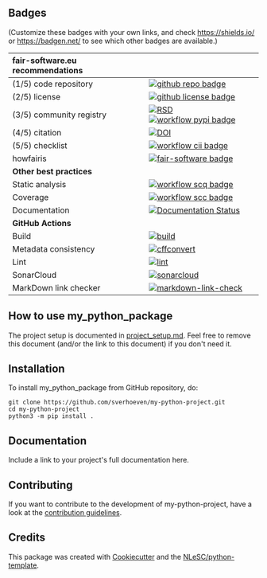 ## Badges

(Customize these badges with your own links, and check https://shields.io/ or https://badgen.net/ to see which other badges are available.)

| fair-software.eu recommendations | |
| :-- | :--  |
| (1/5) code repository              | [![github repo badge](https://img.shields.io/badge/github-repo-000.svg?logo=github&labelColor=gray&color=blue)](https://github.com/sverhoeven/my-python-project) |
| (2/5) license                      | [![github license badge](https://img.shields.io/github/license/sverhoeven/my-python-project)](https://github.com/sverhoeven/my-python-project) |
| (3/5) community registry           | [![RSD](https://img.shields.io/badge/rsd-my-python-project-00a3e3.svg)](https://www.research-software.nl/software/my-python-project) [![workflow pypi badge](https://img.shields.io/pypi/v/my-python-project.svg?colorB=blue)](https://pypi.python.org/project/my-python-project/) |
| (4/5) citation                     | [![DOI](https://zenodo.org/badge/DOI/<replace-with-created-DOI>.svg)](https://doi.org/<replace-with-created-DOI>) |
| (5/5) checklist                    | [![workflow cii badge](https://bestpractices.coreinfrastructure.org/projects/<replace-with-created-project-identifier>/badge)](https://bestpractices.coreinfrastructure.org/projects/<replace-with-created-project-identifier>) |
| howfairis                          | [![fair-software badge](https://img.shields.io/badge/fair--software.eu-%E2%97%8F%20%20%E2%97%8F%20%20%E2%97%8F%20%20%E2%97%8F%20%20%E2%97%8B-yellow)](https://fair-software.eu) |
| **Other best practices**           | &nbsp; |
| Static analysis                    | [![workflow scq badge](https://sonarcloud.io/api/project_badges/measure?project=sverhoeven_my-python-project&metric=alert_status)](https://sonarcloud.io/dashboard?id=sverhoeven_my-python-project) |
| Coverage                           | [![workflow scc badge](https://sonarcloud.io/api/project_badges/measure?project=sverhoeven_my-python-project&metric=coverage)](https://sonarcloud.io/dashboard?id=sverhoeven_my-python-project) |
| Documentation                      | [![Documentation Status](https://readthedocs.org/projects/my-python-project/badge/?version=latest)](https://my-python-project.readthedocs.io/en/latest/?badge=latest) |
| **GitHub Actions**                 | &nbsp; |
| Build                              | [![build](https://github.com/sverhoeven/my-python-project/actions/workflows/build.yml/badge.svg)](https://github.com/sverhoeven/my-python-project/actions/workflows/build.yml) |
|  Metadata consistency              | [![cffconvert](https://github.com/sverhoeven/my-python-project/actions/workflows/cffconvert.yml/badge.svg)](https://github.com/sverhoeven/my-python-project/actions/workflows/cffconvert.yml) |
| Lint                               | [![lint](https://github.com/sverhoeven/my-python-project/actions/workflows/lint.yml/badge.svg)](https://github.com/sverhoeven/my-python-project/actions/workflows/lint.yml) |
| SonarCloud                         | [![sonarcloud](https://github.com/sverhoeven/my-python-project/actions/workflows/sonarcloud.yml/badge.svg)](https://github.com/sverhoeven/my-python-project/actions/workflows/sonarcloud.yml) |
| MarkDown link checker              | [![markdown-link-check](https://github.com/sverhoeven/my-python-project/actions/workflows/markdown-link-check.yml/badge.svg)](https://github.com/sverhoeven/my-python-project/actions/workflows/markdown-link-check.yml) |

## How to use my_python_package



The project setup is documented in [project_setup.md](project_setup.md). Feel free to remove this document (and/or the link to this document) if you don't need it.

## Installation

To install my_python_package from GitHub repository, do:

```console
git clone https://github.com/sverhoeven/my-python-project.git
cd my-python-project
python3 -m pip install .
```

## Documentation

Include a link to your project's full documentation here.

## Contributing

If you want to contribute to the development of my-python-project,
have a look at the [contribution guidelines](CONTRIBUTING.md).

## Credits

This package was created with [Cookiecutter](https://github.com/audreyr/cookiecutter) and the [NLeSC/python-template](https://github.com/NLeSC/python-template).
